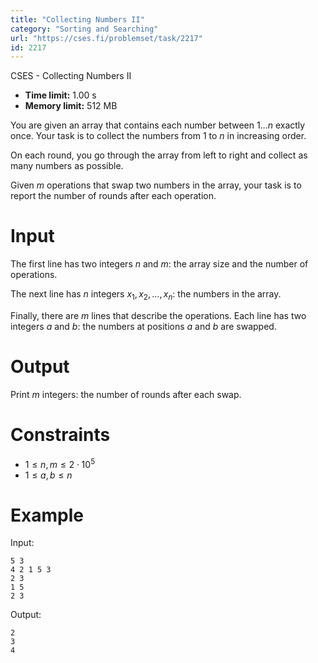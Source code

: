 ```yaml
---
title: "Collecting Numbers II"
category: "Sorting and Searching"
url: "https://cses.fi/problemset/task/2217"
id: 2217
---
```


CSES - Collecting Numbers II

  * **Time limit:** 1.00 s
  * **Memory limit:** 512 MB

You are given an array that contains each number between $1 \dots n$ exactly
once. Your task is to collect the numbers from $1$ to $n$ in increasing order.

On each round, you go through the array from left to right and collect as many
numbers as possible.

Given $m$ operations that swap two numbers in the array, your task is to
report the number of rounds after each operation.

# Input

The first line has two integers $n$ and $m$: the array size and the number of
operations.

The next line has $n$ integers $x_1,x_2,\dots,x_n$: the numbers in the array.

Finally, there are $m$ lines that describe the operations. Each line has two
integers $a$ and $b$: the numbers at positions $a$ and $b$ are swapped.

# Output

Print $m$ integers: the number of rounds after each swap.

# Constraints

  * $1 \le n, m \le 2 \cdot 10^5$
  * $1 \le a,b \le n$

# Example

Input:

    
    
    5 3
    4 2 1 5 3
    2 3
    1 5
    2 3
    

Output:

    
    
    2
    3
    4
    

